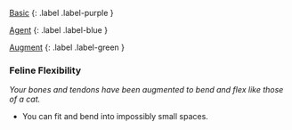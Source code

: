 
[Basic](Game/Advancement-List?Basic=true)
{: .label .label-purple }

[Agent](Game/Agent)
{: .label .label-blue }

[Augment](Game/Advancement-List?Augment=true)
{: .label .label-green }
### Feline Flexibility
*Your bones and tendons have been augmented to bend and flex like those of a cat.*
* You can fit and bend into impossibly small spaces.

